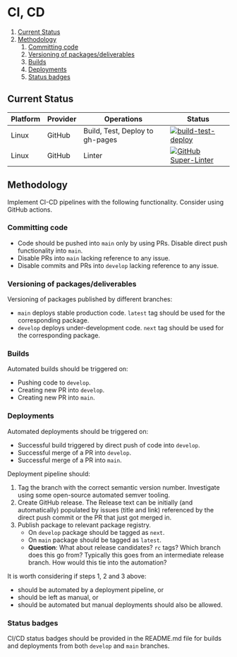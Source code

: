# CI, CD

1. [Current Status](#current-status)
2. [Methodology](#methodology)
   1. [Committing code](#committing-code)
   2. [Versioning of packages/deliverables](#versioning-of-packagesdeliverables)
   3. [Builds](#builds)
   4. [Deployments](#deployments)
   5. [Status badges](#status-badges)

## Current Status

| Platform | Provider | Operations                      | Status                                                                                                                                                               |
| -------- | -------- | ------------------------------- | -------------------------------------------------------------------------------------------------------------------------------------------------------------------- |
| Linux    | GitHub   | Build, Test, Deploy to gh-pages | [![build-test-deploy](https://github.com/computer-science-engineering/vscode-cse-framework/workflows/build-test-deploy/badge.svg)](https://github.com/computer-science-engineering/vscode-cse-framework/actions) |
| Linux    | GitHub   | Linter                          | [![GitHub Super-Linter](https://github.com/computer-science-engineering/vscode-cse-framework/workflows/Lint%20Code%20Base/badge.svg)](https://github.com/marketplace/actions/super-linter) |

## Methodology

Implement CI-CD pipelines with the following functionality. Consider using GitHub actions.

### Committing code

- Code should be pushed into `main` only by using PRs. Disable direct push functionality into `main`.
- Disable PRs into `main` lacking reference to any issue.
- Disable commits and PRs into `develop` lacking reference to any issue.

### Versioning of packages/deliverables

Versioning of packages published by different branches:

- `main` deploys stable production code. `latest` tag should be used for the corresponding package.
- `develop` deploys under-development code. `next` tag should be used for the corresponding package.

### Builds

Automated builds should be triggered on:

- Pushing code to `develop`.
- Creating new PR into `develop`.
- Creating new PR into `main`.

### Deployments

Automated deployments should be triggered on:

- Successful build triggered by direct push of code into `develop`.
- Successful merge of a PR into `develop`.
- Successful merge of a PR into `main`.

Deployment pipeline should:

1. Tag the branch with the correct semantic version number. Investigate using some open-source automated semver tooling.
2. Create GitHub release. The Release text can be initially (and automatically) populated by issues (title and link) referenced by the direct push commit or the PR that just got merged in.
3. Publish package to relevant package registry.
    - On `develop` package should be tagged as `next`.
    - On `main` package should be tagged as `latest`.
    - **Question**: What about release candidates? `rc` tags? Which branch does this go from? Typically this goes from an intermediate release branch. How would this tie into the automation?

It is worth considering if steps 1, 2 and 3 above:

- should be automated by a deployment pipeline, or
- should be left as manual, or
- should be automated but manual deployments should also be allowed.

### Status badges

CI/CD status badges should be provided in the README.md file for builds and deployments from both `develop` and `main` branches.
